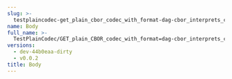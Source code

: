 ```yaml
---
slug: >-
  testplaincodec-get_plain_cbor_codec_with_format-dag-cbor_interprets_cbor_as_dag-*_variant_and_produces_expected_content-type_and_body-body
name: Body
full_name: >-
  TestPlainCodec/GET_plain_CBOR_codec_with_format=dag-cbor_interprets_cbor_as_dag-*_variant_and_produces_expected_Content-Type_and_body/Body
versions:
  - dev-44b0eaa-dirty
  - v0.0.2
title: Body
---
```


